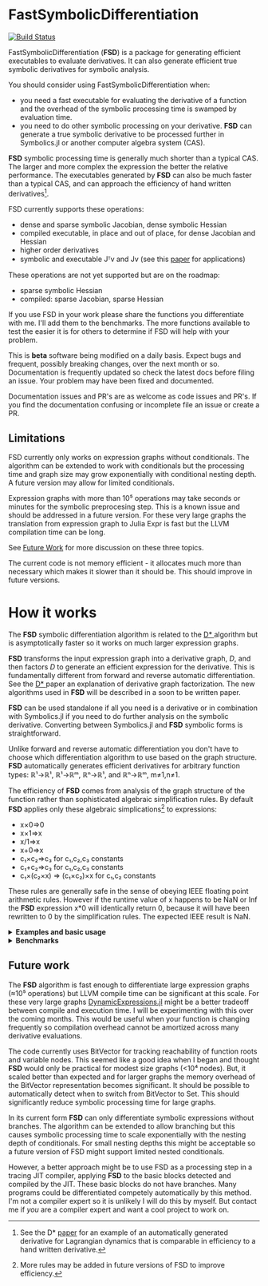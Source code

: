 # FastSymbolicDifferentiation

[![Build Status](https://github.com/brianguenter/FastSymbolicDifferentiation.jl/actions/workflows/CI.yml/badge.svg?branch=main)](https://github.com/brianguenter/FastSymbolicDifferentiation.jl/actions/workflows/CI.yml?query=branch%3Amain)


FastSymbolicDifferentiation (**FSD**) is a package for generating efficient executables to evaluate derivatives. It can also generate efficient true symbolic derivatives for symbolic analysis.

You should consider using FastSymbolicDifferentiation when:
* you need a fast executable for evaluating the derivative of a function and the overhead of the symbolic processing time is swamped by evaluation time.
* you need to do other symbolic processing on your derivative. **FSD** can generate a true symbolic derivative to be processed further in Symbolics.jl or another computer algebra system (CAS).

**FSD** symbolic processing time is generally much shorter than a typical CAS. The larger and more complex the expression the better the relative performance. The executables generated by **FSD** can also be much faster than a typical CAS, and can approach the efficiency of hand written derivatives[^2].

FSD currently supports these operations:
* dense and sparse symbolic Jacobian, dense symbolic Hessian
* compiled executable, in place and out of place, for dense Jacobian and Hessian
* higher order derivatives
* symbolic and executable Jᵀv and Jv (see this [paper](https://arxiv.org/abs/1812.01892) for applications)

These operations are not yet supported but are on the roadmap:
* sparse symbolic Hessian
* compiled: sparse Jacobian, sparse Hessian

If you use FSD in your work please share the functions you differentiate with me. I'll add them to the benchmarks. The more functions available to test the easier it is for others to determine if FSD will help with your problem.

This is **beta** software being modified on a daily basis. Expect bugs and frequent, possibly breaking changes, over the next month or so. Documentation is frequently updated so check the latest docs before filing an issue. Your problem may have been fixed and documented.

Documentation issues and PR's are as welcome as code issues and PR's. If you find the documentation confusing or incomplete file an issue or create a PR.

## Limitations
FSD currently only works on expression graphs without conditionals. The algorithm can be extended to work with conditionals but the processing time and graph size may grow exponentially with conditional nesting depth. A future version may allow for limited conditionals.

Expression graphs with more than 10⁵ operations may take seconds or minutes for the symbolic preprocesing step. This is a known issue and should be addressed in a future version. For these very large graphs the translation from expression graph to Julia Expr is fast but the LLVM compilation time can be long.

See [Future Work](#FutureWork) for more discussion on these three topics.

The current code is not memory efficient - it allocates much more than necessary which makes it slower than it should be. This should improve in future versions.
# How it works
The **FSD** symbolic differentiation algorithm is related to the [D* ](https://www.microsoft.com/en-us/research/publication/the-d-symbolic-differentiation-algorithm/) algorithm but is asymptotically faster so it works on much larger expression graphs. 

**FSD** transforms the input expression graph into a derivative graph, *D*,  and then factors *D* to generate an efficient expression for the derivative. This is fundamentally different from forward and reverse automatic differentiation. See the [D* ](https://www.microsoft.com/en-us/research/publication/the-d-symbolic-differentiation-algorithm/) paper an explanation of derivative graph factorization. The new algorithms used in **FSD** will be described in a soon to be written paper.



**FSD** can be used standalone if all you need is a derivative or in combination with Symbolics.jl if you need to do further analysis on the symbolic derivative. Converting between Symbolics.jl and **FSD** symbolic forms is straightforward.

Unlike forward and reverse automatic differentiation you don't have to choose which differentiation algorithm to use based on the graph structure. **FSD** automatically generates efficient derivatives for arbitrary function types: ℝ¹->ℝ¹, ℝ¹->ℝᵐ, ℝⁿ->ℝ¹, and ℝⁿ->ℝᵐ, m≠1,n≠1. 

The efficiency of **FSD** comes from analysis of the graph structure of the function rather than sophisticated algebraic simplification rules. By default **FSD** applies only these algebraic simplications[^1] to expressions:
* x×0=>0
* x×1=>x
* x/1=>x
* x+0=>x
* c₁×c₂=>c₃ for c₁,c₂,c₃ constants
* c₁+c₂=>c₃ for c₁,c₂,c₃ constants
* c₁×(c₂×x) => (c₁×c₂)×x  for c₁,c₂ constants

These rules are generally safe in the sense of obeying IEEE floating point arithmetic rules. However if the runtime value of x happens to be NaN or Inf the **FSD** expression x*0 will identically return 0, because it will have been rewritten to 0 by the simplification rules. The expected IEEE result is NaN.

<details> 
 <summary> <b> Examples and basic usage </b> </summary>
 
There are several ways to use FastSymbolicDifferentiation. You can do all your symbolic work, except differentiation, in Symbolics and then convert to **FSD** graph form just to do the differentiation, then convert back to Symbolics.jl form. Or you can do everything in **FSD**: create **FSD** variables, make an expression using those variables and then differentiate it. 

Creating the expressions in Symbolics.jl and then converting to **FSD** form is slower than working entirely in **FSD** - this only makes sense if you are doing symbolic processing other than differentiation. If all you need is an executable derivative function then the fastest workflow will be to do everything in **FSD**. 
 
**FSD** uses a global cache for common subexpression elimination so **FSD** is not thread safe (yet). Under ordinary conditions the memory used by the cache won't be an issue. But, if you have a long session where you are creating many complex functions it is possible the cache will use too much memory. If this happens call the function `clear_cache` after you have completely processed your expression.

Set up variables:
```
using FastSymbolicDifferentiation

@variables x y z #Similar to the Symbolics @variables macro

```
 Make a vector of variables
 ```
julia> X = make_variables(:x,3)
3-element Vector{Node}:
 x1
 x2
 x3
```
 
Compute Hessian:
```
@variables x y z

julia> hessian(x^2+y^2+z^2,[x,y,z])
3×3 Matrix{Node}:
 2    0.0  0.0
 0.0  2    0.0
 0.0  0.0  2

julia> h_exe = make_function(h_symb,[x,y,z])
...
julia> h_exe([1,2,3])
3×3 Matrix{Float64}:
 0.0  3.0  2.0
 3.0  0.0  1.0
 2.0  1.0  0.0
```
Compute Jacobian:
```
julia> x, y = Node.((x, y))
(x, y)

julia> f1 = cos(x) * y
(cos(x) * y)

julia> f2 = sin(y) * x
(sin(y) * x)

julia> symb = jacobian([f1, f2], [x, y]) #non-destructive
2×2 Matrix{Node}:
 (y * -(sin(x)))  cos(x)
 sin(y)           (x * cos(y))
```
Create executable to evaluate Jacobian:
```
jjulia> func = make_function(symb,[x,y])
...
julia> func([1.0,2.0])
2×2 Matrix{Float64}:
 -1.68294  0.540302
 -1.68294  0.540302
```
For faster execution call the executable function with an `SVector` (for short vectors, probably < 100 elements):
```
julia> func(SVector{2}([1.0,2.0]))
2×2 Matrix{Float64}:
 -1.68294  0.540302
 -1.68294  0.540302
 ```
Compute partial Jacobian:
```
julia> symb = jacobian([x*y,y*z,x*z],[x,y,z])
3×3 Matrix{Node}:
 y    x    0.0
 0.0  z    y
 z    0.0  x

julia> symb = jacobian([x*y,y*z,x*z],[x,y])
3×2 Matrix{Node}:
 y    x
 0.0  z
 z    0.0

julia> symb = jacobian([x*y,y*z,x*z],[z,y])
3×2 Matrix{Node}:
 0.0  x
 y    z
 x    0.0
 ```

Symbolic and executable Jᵀv and Jv (see this [paper](https://arxiv.org/abs/1812.01892) for applications of this operation).
```
julia> x,y = Node.((x,y))

julia> (f1,f2) = cos(x)*y,sin(y)*x
((cos(x) * y), (sin(y) * x))

julia> jv,vvec = jacobian_times_v([f1,f2],[x,y])
(Node[((y * (-(sin(x)) * var"##60351")) + (cos(x) * var"##60352")), ((sin(y) * var"##60351") + (x * (cos(y) * var"##60352")))], Node[var"##60351", var"##60352"])

julia> jv_exe = make_function(jv,[[x,y];vvec])
...
julia> jv_exe([1.0,2.0,3.0,4.0]) #first 2 arguments are x,y values and last two are v vector values

2×1 Matrix{Float64}:
 -2.8876166853748195
  1.0633049342884753

julia> jTv,rvec = jacobian_transpose_v([f1,f2],[x,y])
(Node[(((y * var"##3071") * -(sin(x))) + (sin(y) * var"##3072")), ((cos(x) * var"##3071") + ((x * var"##3072") * cos(y)))], Node[var"##3071", var"##3072"])

julia> jtv_exe = make_function(jTv,[[x,y];rvec])
...
julia> jtv_exe([1.0,2.0,3.0,4.0])
2-element Vector{Float64}:
 -1.4116362015446517
 -0.04368042858415033
```

Convert between FastSymbolicDifferentiation and Symbolics representations (requires FSDConversions package):
```
julia> f = x^2+y^2 #Symbolics expression
x^2 + y^2

julia> Node(f) #convert to FastSymbolicDifferentiation form
x^2 + y^2

julia> typeof(ans)
Node{SymbolicUtils.BasicSymbolic{Real}, 0}

julia> node_exp = x^3/y^4 #FastSymbolicDifferentiation expression
((x ^ 3) / (y ^ 4))

julia> to_symbolics(node_exp)
(x^3) / (y^4)

julia> typeof(ans)
Symbolics.Num
```
</details>

<div id="Benchmarks"></div>

<details>
    <summary> <b> Benchmarks </b> </summary>
 
## Benchmarks

These benchmarks compare the performance of Symbolics.jl to **FSD**. The relative performance of the two is strongly dependent on graph structure. A rule of thumb is that if your function is small (a few hundred operations or less) or tree like (where each node in the expression graph has one parent on average) then Symbolics.jl may outperform or equal **FSD**. For more complex functions with many common subexpressions **FSD** may substantially outperform Symbolics.jl.
 
There are three types of benchmarks: **Symbolic**, **MakeFunction**, and **Exe**.

* The **Symbolic** benchmark is the time required to compute just the symbolic form of the derivative. The Symbolic benchmark can be run with simplification turned on or off for Symbolics.jl. If simplification is on then computation time can be extremely long but the resulting expression might be simpler and faster to execute.

* The **MakeFunction** benchmark is the time to generate a Julia Expr from an already computed symbolic derivative and to then compile it.

* The **Exe** benchmark measures just the time required to execute the compiled function using an in-place matrix.

All benchmarks show the ratio of time taken by Symbolics.jl to FastSymbolicDifferentiation.jl. Numbers greater than 1 mean FastSymbolicDifferentiation is faster.

All benchmarks were run on an AMD Ryzen 9 7950X 16-Core Processor with 32GB RAM running Windows 11 OS, Julia version 1.9.0.
### Chebyshev polynomial
The first example is a recursive function for 
the Chebyshev polynomial of order n:

```
@memoize function Chebyshev(n, x)
    if n == 0
        return 1
    elseif n == 1
        return x
    else
        return 2 * (x) * Chebyshev(n - 1, x) - Chebyshev(n - 2, x)
    end
end
```
The function is memoized for efficiency. 

The Chebyshev expression graph does not have many nodes even at the largest size tested (graph size increases linearly with Chebyshev order). For example, here is the graph of the 10th order expression: 
<img src="Documentation/Paper/illustrations/chebyshev10.svg" alt="drawing" height="400">
The complexity arises from the number of different paths from the root to the leaf of the graph.

The first set of three benchmarks show results with simplification turned off in Symbolics.jl, followed by a set of three with simplification turned on. Performance is somewhat better in the latter case but still slower than the FSD executable. Note that the y axis is logarithmic.

#### Chebyshev benchmarks with simplification off
<img src="FSDBenchmark\Data\figure_chebyshev_Symbolic_simplify_false.svg" alt="drawing" width="50%"> 
<img src="FSDBenchmark\Data\figure_chebyshev_MakeFunction_simplify_false.svg" alt="drawing" width="50%"> 
<img src="FSDBenchmark\Data\figure_chebyshev_Exe_simplify_false.svg" alt="drawing" width="50%">



#### Chebyshev benchmarks with simplification on
<img src="FSDBenchmark\Data\figure_chebyshev_Exe_simplify_true.svg" alt="drawing" width="50%">

With simplification on performance of the executable derivative function for Symbolics.jl is slightly better than with simplification off. But simplification processing time is longer.
 
### Spherical Harmonics

The second example is the spherical harmonics function. This is the expression graph for the spherical harmonic function of order 8:
<img src="Documentation/Paper/illustrations/sphericalharmonics_8.svg" alt="drawing" width="100%">

<details>
    <summary> Source for spherical harmonics benchmark </summary>

```
@memoize function P(l, m, z)
    if l == 0 && m == 0
        return 1.0
    elseif l == m
        return (1 - 2m) * P(m - 1, m - 1, z)
    elseif l == m + 1
        return (2m + 1) * z * P(m, m, z)
    else
        return ((2l - 1) / (l - m) * z * P(l - 1, m, z) - (l + m - 1) / (l - m) * P(l - 2, m, z))
    end
end
export P

@memoize function S(m, x, y)
    if m == 0
        return 0
    else
        return x * C(m - 1, x, y) - y * S(m - 1, x, y)
    end
end
export S

@memoize function C(m, x, y)
    if m == 0
        return 1
    else
        return x * S(m - 1, x, y) + y * C(m - 1, x, y)
    end
end
export C

function factorial_approximation(x)
    local n1 = x
    sqrt(2 * π * n1) * (n1 / ℯ * sqrt(n1 * sinh(1 / n1) + 1 / (810 * n1^6)))^n1
end
export factorial_approximation

function compare_factorial_approximation()
    for n in 1:30
        println("n $n relative error $((factorial(big(n))-factorial_approximation(n))/factorial(big(n)))")
    end
end
export compare_factorial_approximation

@memoize function N(l, m)
    @assert m >= 0
    if m == 0
        return sqrt((2l + 1 / (4π)))
    else
        # return sqrt((2l+1)/2π * factorial(big(l-m))/factorial(big(l+m)))
        #use factorial_approximation instead of factorial because the latter does not use Stirlings approximation for large n. Get error for n > 2 unless using BigInt but if use BigInt get lots of rational numbers in symbolic result.
        return sqrt((2l + 1) / 2π * factorial_approximation(l - m) / factorial_approximation(l + m))
    end
end
export N

"""l is the order of the spherical harmonic. I think"""
@memoize function Y(l, m, x, y, z)
    @assert l >= 0
    @assert abs(m) <= l
    if m < 0
        return N(l, abs(m)) * P(l, abs(m), z) * S(abs(m), x, y)
    else
        return N(l, m) * P(l, m, z) * C(m, x, y)
    end
end
export Y

SHFunctions(max_l, x::Node, y::Node, z::Node) = SHFunctions(Vector{Node}(undef, 0), max_l, x, y, z)
SHFunctions(max_l, x::Symbolics.Num, y::Symbolics.Num, z::Symbolics.Num) = SHFunctions(Vector{Symbolics.Num}(undef, 0), max_l, x, y, z)

function SHFunctions(shfunc, max_l, x, y, z)
    for l in 0:max_l-1
        for m in -l:l
            push!(shfunc, Y(l, m, x, y, z))
        end
    end

    return shfunc
end
export SHFunctions

function spherical_harmonics(::JuliaSymbolics, model_size)
    Symbolics.@variables x y z
    return SHFunctions(model_size, x, y, z), [x, y, z]
end

function spherical_harmonics(::FastSymbolic, model_size, x, y, z)
    graph = DerivativeGraph(SHFunctions(model_size, x, y, z))
    return graph
end

function spherical_harmonics(package::FastSymbolic, model_size)
    FSD.@variables x, y, z
    return spherical_harmonics(package, model_size, x, y, z)
end
export spherical_harmonics
```
</details>

As was the case for Chebyshev polynomials the number of paths from the roots to the variables is much greater than the number of nodes in the graph. Once again the y axis is logarithmic.

<img src="FSDBenchmark\Data\figure_spherical_harmonics_Symbolic_simplify_false.svg" alt="drawing" width="50%">
<img src="FSDBenchmark\Data\figure_spherical_harmonics_MakeFunction_simplify_false.svg" alt="drawing" width="50%">
<img src="FSDBenchmark\Data\figure_spherical_harmonics_Exe_simplify_false.svg" alt="drawing" width="50%">
 
 The **Exe** benchmark took many hours to run and was stopped at model size 24 instead of 25 as for the **Symbolic** and **MakeFunction** benchmarks.

</details>

<div id="FutureWork"></div>

## Future work
The **FSD** algorithm is fast enough to differentiate large expression graphs (≈10⁵ operations) but LLVM compile time can be significant at this scale. For these very large graphs [DynamicExpressions.jl](https://github.com/SymbolicML/DynamicExpressions.jl) might be a better tradeoff between compile and execution time. I will be experimenting with this over the coming months. This would be useful when your function is changing frequently so compilation overhead cannot be amortized across many derivative evaluations.

The code currently uses BitVector for tracking reachability of function roots and variable nodes. This seemed like a good idea when I began and thought **FSD** would only be practical for modest size graphs (<10⁴ nodes). But, it scaled better than expected and for larger graphs the memory overhead of the BitVector representation becomes significant. It should be possible to automatically detect when to switch from BitVector to Set. This should significantly reduce symbolic processing time for large graphs.

In its current form **FSD** can only differentiate symbolic expressions without branches. The algorithm can be extended to allow branching but this causes symbolic processing time to scale exponentially with the nesting depth of conditionals. For small nesting depths this might be acceptable so a future version of FSD might support limited nested conditionals. 

However, a better approach might be to use FSD as a processing step in a tracing JIT compiler, applying **FSD** to the basic blocks detected and compiled by the JIT. These basic blocks do not have branches. Many programs could be differentiated competely automatically by this method. I'm not a compiler expert so it is unlikely I will do this by myself. But contact me if *you* are a compiler expert and want a cool project to work on.

[^1]: More rules may be added in future versions of FSD to improve efficiency.

[^2]: See the D* [paper](https://www.microsoft.com/en-us/research/publication/the-d-symbolic-differentiation-algorithm/) for an example of an automatically generated derivative for Lagrangian dynamics that is comparable in efficiency to a hand written derivative.
